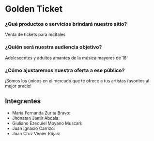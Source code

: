 # Golden Ticket

### ¿Qué productos o servicios brindará nuestro sitio?
Venta de tickets para recitales

### ¿Quién será nuestra audiencia objetivo?
Adolescentes y adultos amantes de la música mayores de 16

### ¿Cómo ajustaremos nuestra oferta a ese público?
¡Somos los únicos en el mercado que te ofrece a tus artistas favoritos al mejor precio!



## Integrantes

* María Fernanda Zurita Bravo: 
* Jhonatan Jamir Abdala: 
* Giuliano Ezequiel Moyano Muscari:
* Juan Ignacio Carrizo:
* Juan Cruz Venier Rojas: